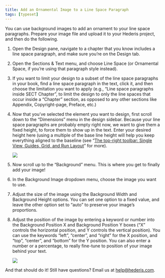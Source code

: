 ```yaml
---
title: Add an Ornamental Image to a Line Space Paragraph
tags: [typeset]
---
```

 
<html><body><section data-type="chapter" class="hsecchapter" data-hederis-type="hsecchapter" id="line-space-ornament" data-pi-attrs="id: line-space-ornament; data-tags: typeset;" role="doc-chapter" data-tags="typeset" data-author-name=" " data-book-title=" " title="Add an Ornamental Image to a Line Space Paragraph"><p class="hblkp" data-hederis-type="hblkp" id="p6gSZeGrm">You can use background images to add an ornament to your line space paragraphs. Prepare your image file and upload it to your Hederis project, and then do the following.</p><ol class="hwprnumlist" data-hederis-type="hwprnumlist" id="poe8MGcjy"><li class="hblkoli" data-hederis-type="hblkoli" id="liffZFkEtr"><p class="hblkoli" data-hederis-type="hblklip" id="puUBwtmRx">Open the Design pane, navigate to a chapter that you know includes a line space paragraph, and make sure you&#8217;re on the Design tab.</p></li><li class="hblkoli" data-hederis-type="hblkoli" id="liRLbLHTcD"><p class="hblkoli" data-hederis-type="hblklip" id="p0Gbh2aTy">Open the Sections &amp; Text menu, and choose Line Space (or Ornamental Space, if you&#8217;re using that paragraph style instead).</p></li><li class="hblkoli" data-hederis-type="hblkoli" id="lir9Y9GSQs"><p class="hblkoli" data-hederis-type="hblklip" id="piIYff9N6">If you want to limit your design to a subset of the line space paragraphs in your book, find a line space paragraph in the text, click it, and then choose the limitation you want to apply (e.g., &#8220;Line space paragraphs inside SECT Chapter&#8221;, to limit the design to only the line spaces that occur inside a &#8220;Chapter&#8221; section, as opposed to any other sections like Appendix, Copyright-page, Preface, etc.)</p></li><li class="hblkoli" data-hederis-type="hblkoli" id="li6s5wT3aa"><p class="hblkoli" data-hederis-type="hblklip" id="pmVlsfZrd">Now that you&#8217;ve selected the element you want to design, first scroll down to the &#8220;Dimensions&#8221; menu in the design sidebar. Because your line space paragraphs are probably empty right now, we want to give them a fixed height, to force them to show up in the text. Enter your desired height here (using a multiple of the base line height will help you keep everything aligned to the baseline (see &#8220;<a href="{% link _docs/typeset-view-toolbar.md %}" data-hederis-type="hspana" id="pOm2pg1NE"><span class="Hyperlink" data-hederis-type="hspnspan" id="pbNZ1oi1S">The top-right toolbar: Single View, Guides, Grid, and Run Layout</span></a>&#8221; for more).</p><img data-hederis-type="hblkimg" class="hblkimg" id="pC6dBTY15" src="linespace_height.png" data-img-src="linespace_height.png"/></li><li class="hblkoli" data-hederis-type="hblkoli" id="liHcmhyNzB"><p class="hblkoli" data-hederis-type="hblklip" id="pL8ERmznI">Now scroll up to the &#8220;Background&#8221; menu. This is where you get to finally add your image!</p></li><li class="hblkoli" data-hederis-type="hblkoli" id="lift4iHaSL"><p class="hblkoli" data-hederis-type="hblklip" id="p0Dbgd2gp">In the Background Image dropdown menu, choose the image you want to use.</p></li><li class="hblkoli" data-hederis-type="hblkoli" id="liJnaZyLSL"><p class="hblkoli" data-hederis-type="hblklip" id="pIsfy49Kt">Adjust the size of the image using the Background Width and Background Height options. You can set one option to a fixed value, and leave the other option set to &#8220;auto&#8221; to preserve your image&#8217;s proportions.</p></li><li class="hblkoli" data-hederis-type="hblkoli" id="liUuDUDY7g"><p class="hblkoli" data-hederis-type="hblklip" id="pItRF59Rx">Adjust the position of the image by entering a keyword or number into the Background Position X and Background Position Y boxes (&#8220;X&#8221; controls the horizontal position, and Y controls the vertical position). You can use the keywords &#8220;left&#8221;, &#8220;center&#8221;, and &#8220;right&#8221; for the X position, and &#8220;top&#8221;, &#8220;center&#8221;, and &#8220;bottom&#8221; for the Y position. You can also enter a number or a percentage, to really fine-tune to position of your image behind your text.</p><img data-hederis-type="hblkimg" class="hblkimg" id="pZeKyPwxU" src="linespace_done.png" data-img-src="linespace_done.png"/></li></ol><p class="hblkp" data-hederis-type="hblkp" id="pvObnGyOs">And that should do it! Still have questions? Email us at <a href="mailto:help@hederis.com" data-hederis-type="hspana" id="pmrQYbM2K"><span class="Hyperlink" data-hederis-type="hspnspan" id="pZkaqR0SX">help@hederis.com</span></a>. </p></section></body></html>
